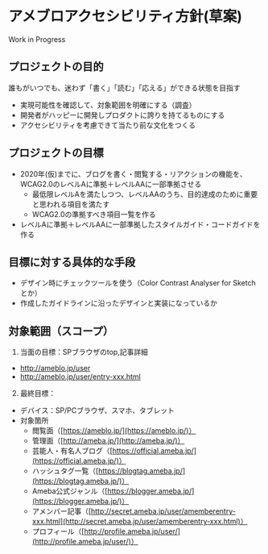 # アメブロアクセシビリティ方針(草案)

Work in Progress


## プロジェクトの目的
誰もがいつでも、迷わず「書く」「読む」「応える」ができる状態を目指す
- 実現可能性を確認して、対象範囲を明確にする（調査）
- 開発者がハッピーに開発しプロダクトに誇りを持てるものにする
- アクセシビリティを考慮できて当たり前な文化をつくる

## プロジェクトの目標
- 2020年(仮)までに、ブログを書く・閲覧する・リアクションの機能を、WCAG2.0のレベルAに準拠＋レベルAAに一部準拠させる
  - 最低限レベルAを満たしつつ、レベルAAのうち、目的達成のために重要と思われる項目を満たす
  - WCAG2.0の準拠すべき項目一覧を作る
- レベルAに準拠＋レベルAAに一部準拠したスタイルガイド・コードガイドを作る

## 目標に対する具体的な手段
- デザイン時にチェックツールを使う（Color Contrast Analyser for Sketch とか）
- 作成したガイドラインに沿ったデザインと実装になっているか

## 対象範囲（スコープ）
1. 当面の目標：SPブラウザのtop,記事詳細
  - http://ameblo.jp/user
  - http://ameblo.jp/user/entry-xxx.html
2. 最終目標：
  - デバイス：SP/PCブラウザ、スマホ、タブレット
  - 対象箇所
    - 閲覧面（[https://ameblo.jp/](https://ameblo.jp/)）
    - 管理面（[http://ameba.jp/](http://ameba.jp/)）
    - 芸能人・有名人ブログ（[https://official.ameba.jp/](https://official.ameba.jp/)）
    - ハッシュタグ一覧（[https://blogtag.ameba.jp/](https://blogtag.ameba.jp/)）
    - Ameba公式ジャンル（[https://blogger.ameba.jp/](https://blogger.ameba.jp/)）
    - アメンバー記事（[http://secret.ameba.jp/user/amemberentry-xxx.html](http://secret.ameba.jp/user/amemberentry-xxx.html)）
    - プロフィール（[http://profile.ameba.jp/user/](http://profile.ameba.jp/user/)）
